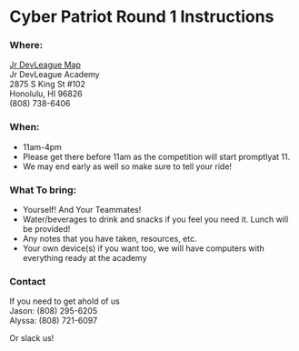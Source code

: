 # Cyber Patriot Round 1 Instructions

### Where: <br> 
[Jr DevLeague Map](https://www.google.com/maps/place/Junior+DevLeague+Academy/@21.289398,-157.8195807,17z/data=!3m1!4b1!4m5!3m4!1s0x7c006d84cd957d25:0x9bbf3507ec93347f!8m2!3d21.289398!4d-157.817392?hl=en) <br>
Jr DevLeague Academy <br>
2875 S King St #102 <br>
Honolulu, HI 96826 <br>
(808) 738-6406 <br>

### When: <br>
- 11am-4pm 
- Please get there before 11am as the competition will start promptlyat 11.
- We may end early as well so make sure to tell your ride!

### What To bring: <br> 
- Yourself! And Your Teammates!
- Water/beverages to drink and snacks if you feel you need it. Lunch will be provided!
- Any notes that you have taken, resources, etc.
- Your own device(s) if you want too, we will have computers with everything ready at the academy


### Contact <br>
If you need to get ahold of us <br>
Jason: (808) 295-6205 <br>
Alyssa: (808) 721-6097
 
Or slack us!
